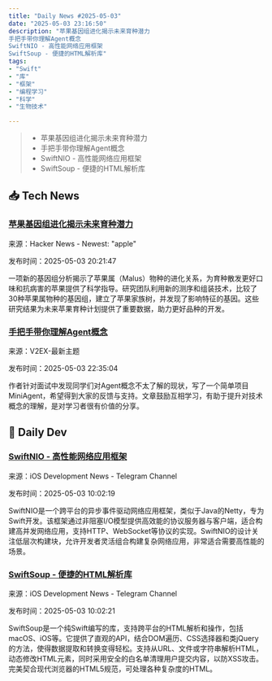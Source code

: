 ```yaml
---
title: "Daily News #2025-05-03"
date: "2025-05-03 23:16:50"
description: "苹果基因组进化揭示未来育种潜力
手把手带你理解Agent概念
SwiftNIO - 高性能网络应用框架
SwiftSoup - 便捷的HTML解析库"
tags: 
- "Swift"
- "库"
- "框架"
- "编程学习"
- "科学"
- "生物技术"

---
```


> - 苹果基因组进化揭示未来育种潜力
> - 手把手带你理解Agent概念
> - SwiftNIO - 高性能网络应用框架
> - SwiftSoup - 便捷的HTML解析库

## 📥 Tech News

### [苹果基因组进化揭示未来育种潜力](https://www.psu.edu/news/eberly-college-science/story/how-do-you-them-apples-apple-genus-evolution-revealed)

来源：Hacker News - Newest: "apple"

发布时间：2025-05-03 20:21:47

一项新的基因组分析揭示了苹果属（Malus）物种的进化关系，为育种散发更好口味和抗病害的苹果提供了科学指导。研究团队利用新的测序和组装技术，比较了30种苹果属物种的基因组，建立了苹果家族树，并发现了影响特征的基因。这些研究结果为未来苹果育种计划提供了重要数据，助力更好品种的开发。

### [手把手带你理解Agent概念](https://www.v2ex.com/t/1129551)

来源：V2EX-最新主题

发布时间：2025-05-03 22:35:04

作者针对面试中发现同学们对Agent概念不太了解的现状，写了一个简单项目MiniAgent，希望得到大家的反馈与支持。文章鼓励互相学习，有助于提升对技术概念的理解，是对学习者很有价值的分享。

## 💾 Daily Dev

### [SwiftNIO - 高性能网络应用框架](https://github.com/apple/swift-nio)

来源：iOS Development News - Telegram Channel

发布时间：2025-05-03 10:02:19

SwiftNIO是一个跨平台的异步事件驱动网络应用框架，类似于Java的Netty，专为Swift开发。该框架通过非阻塞I/O模型提供高效能的协议服务器与客户端，适合构建高并发网络应用，支持HTTP、WebSocket等协议的实现。SwiftNIO的设计关注低层次构建块，允许开发者灵活组合构建复杂网络应用，非常适合需要高性能的场景。

### [SwiftSoup - 便捷的HTML解析库](https://github.com/scinfu/SwiftSoup)

来源：iOS Development News - Telegram Channel

发布时间：2025-05-03 10:02:21

SwiftSoup是一个纯Swift编写的库，支持跨平台的HTML解析和操作，包括macOS、iOS等。它提供了直观的API，结合DOM遍历、CSS选择器和类jQuery的方法，使得数据提取和转换变得轻松。支持从URL、文件或字符串解析HTML，动态修改HTML元素，同时采用安全的白名单清理用户提交内容，以防XSS攻击。完美契合现代浏览器的HTML5规范，可处理各种复杂度的HTML。
